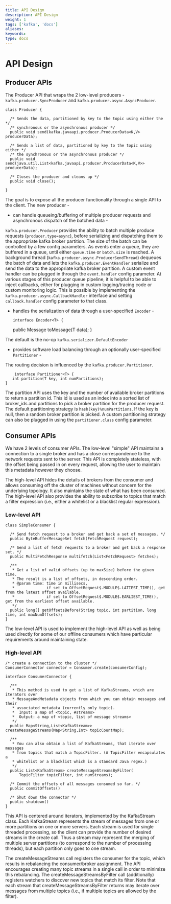 ```yaml
---
title: API Design
description: API Design
weight: 1
tags: ['kafka', 'docs']
aliases: 
keywords: 
type: docs
---
```


# API Design

## Producer APIs

The Producer API that wraps the 2 low-level producers - `kafka.producer.SyncProducer` and `kafka.producer.async.AsyncProducer`. 
    
    
    class Producer {
    
      /* Sends the data, partitioned by key to the topic using either the */
      /* synchronous or the asynchronous producer */
      public void send(kafka.javaapi.producer.ProducerData<K,V> producerData);
    
      /* Sends a list of data, partitioned by key to the topic using either */
      /* the synchronous or the asynchronous producer */
      public void send(java.util.List<kafka.javaapi.producer.ProducerData<K,V>> producerData);
    
      /* Closes the producer and cleans up */
      public void close();
    
    }
    

The goal is to expose all the producer functionality through a single API to the client. The new producer - 

  * can handle queueing/buffering of multiple producer requests and asynchronous dispatch of the batched data - 

`kafka.producer.Producer` provides the ability to batch multiple produce requests (`producer.type=async`), before serializing and dispatching them to the appropriate kafka broker partition. The size of the batch can be controlled by a few config parameters. As events enter a queue, they are buffered in a queue, until either `queue.time` or `batch.size` is reached. A background thread (`kafka.producer.async.ProducerSendThread`) dequeues the batch of data and lets the `kafka.producer.EventHandler` serialize and send the data to the appropriate kafka broker partition. A custom event handler can be plugged in through the `event.handler` config parameter. At various stages of this producer queue pipeline, it is helpful to be able to inject callbacks, either for plugging in custom logging/tracing code or custom monitoring logic. This is possible by implementing the `kafka.producer.async.CallbackHandler` interface and setting `callback.handler` config parameter to that class. 

  * handles the serialization of data through a user-specified `Encoder` \- 
    
        interface Encoder<T> {
      public Message toMessage(T data);
    }
    

The default is the no-op `kafka.serializer.DefaultEncoder`

  * provides software load balancing through an optionally user-specified `Partitioner` \- 

The routing decision is influenced by the `kafka.producer.Partitioner`. 
    
        interface Partitioner<T> {
       int partition(T key, int numPartitions);
    }
    

The partition API uses the key and the number of available broker partitions to return a partition id. This id is used as an index into a sorted list of broker_ids and partitions to pick a broker partition for the producer request. The default partitioning strategy is `hash(key)%numPartitions`. If the key is null, then a random broker partition is picked. A custom partitioning strategy can also be plugged in using the `partitioner.class` config parameter. 




## Consumer APIs

We have 2 levels of consumer APIs. The low-level "simple" API maintains a connection to a single broker and has a close correspondence to the network requests sent to the server. This API is completely stateless, with the offset being passed in on every request, allowing the user to maintain this metadata however they choose. 

The high-level API hides the details of brokers from the consumer and allows consuming off the cluster of machines without concern for the underlying topology. It also maintains the state of what has been consumed. The high-level API also provides the ability to subscribe to topics that match a filter expression (i.e., either a whitelist or a blacklist regular expression). 

### Low-level API
    
    
    class SimpleConsumer {
    
      /* Send fetch request to a broker and get back a set of messages. */
      public ByteBufferMessageSet fetch(FetchRequest request);
    
      /* Send a list of fetch requests to a broker and get back a response set. */
      public MultiFetchResponse multifetch(List<FetchRequest> fetches);
    
      /**
       * Get a list of valid offsets (up to maxSize) before the given time.
       * The result is a list of offsets, in descending order.
       * @param time: time in millisecs,
       *              if set to OffsetRequest$.MODULE$.LATIEST_TIME(), get from the latest offset available.
       *              if set to OffsetRequest$.MODULE$.EARLIEST_TIME(), get from the earliest offset available.
       */
      public long[] getOffsetsBefore(String topic, int partition, long time, int maxNumOffsets);
    }
    

The low-level API is used to implement the high-level API as well as being used directly for some of our offline consumers which have particular requirements around maintaining state. 

### High-level API
    
    
    
    /* create a connection to the cluster */
    ConsumerConnector connector = Consumer.create(consumerConfig);
    
    interface ConsumerConnector {
    
      /**
       * This method is used to get a list of KafkaStreams, which are iterators over
       * MessageAndMetadata objects from which you can obtain messages and their
       * associated metadata (currently only topic).
       *  Input: a map of <topic, #streams>
       *  Output: a map of <topic, list of message streams>
       */
      public Map<String,List<KafkaStream>> createMessageStreams(Map<String,Int> topicCountMap);
    
      /**
       * You can also obtain a list of KafkaStreams, that iterate over messages
       * from topics that match a TopicFilter. (A TopicFilter encapsulates a
       * whitelist or a blacklist which is a standard Java regex.)
       */
      public List<KafkaStream> createMessageStreamsByFilter(
          TopicFilter topicFilter, int numStreams);
    
      /* Commit the offsets of all messages consumed so far. */
      public commitOffsets()
    
      /* Shut down the connector */
      public shutdown()
    }
    

This API is centered around iterators, implemented by the KafkaStream class. Each KafkaStream represents the stream of messages from one or more partitions on one or more servers. Each stream is used for single threaded processing, so the client can provide the number of desired streams in the create call. Thus a stream may represent the merging of multiple server partitions (to correspond to the number of processing threads), but each partition only goes to one stream. 

The createMessageStreams call registers the consumer for the topic, which results in rebalancing the consumer/broker assignment. The API encourages creating many topic streams in a single call in order to minimize this rebalancing. The createMessageStreamsByFilter call (additionally) registers watchers to discover new topics that match its filter. Note that each stream that createMessageStreamsByFilter returns may iterate over messages from multiple topics (i.e., if multiple topics are allowed by the filter). 

